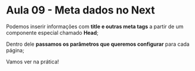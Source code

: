 # Aula 09 - Meta dados no Next

Podemos inserir informações com **title e outras meta tags** a partir de um componente especial chamado **Head**;

Dentro dele **passamos os parâmetros que queremos configurar** para cada página;

Vamos ver na prática!